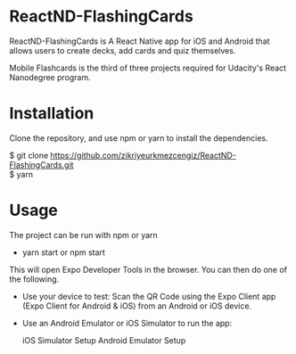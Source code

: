 # ReactND-FlashingCards

ReactND-FlashingCards is A React Native app for iOS and Android that allows users to create decks, add cards and quiz themselves.

Mobile Flashcards is the third of three projects required for Udacity's React Nanodegree program.

# Installation

Clone the repository, and use npm or yarn to install the dependencies.

$ git clone https://github.com/zikriyeurkmezcengiz/ReactND-FlashingCards.git </br>
$ yarn 


# Usage

The project can be run with npm or yarn

* yarn start or npm start

This will open Expo Developer Tools in the browser. You can then do one of the following.

* Use your device to test: Scan the QR Code using the Expo Client app (Expo Client for Android & iOS) from an Android or iOS device.

* Use an Android Emulator or iOS Simulator to run the app:

   iOS Simulator Setup
   Android Emulator Setup


